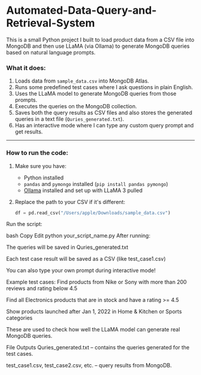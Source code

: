 # Automated-Data-Query-and-Retrieval-System

This is a small Python project I built to load product data from a CSV file into MongoDB and then use LLaMA (via Ollama) to generate MongoDB queries based on natural language prompts.

### What it does:
1. Loads data from `sample_data.csv` into MongoDB Atlas.
2. Runs some predefined test cases where I ask questions in plain English.
3. Uses the LLaMA model to generate MongoDB queries from those prompts.
4. Executes the queries on the MongoDB collection.
5. Saves both the query results as CSV files and also stores the generated queries in a text file (`Quries_generated.txt`).
6. Has an interactive mode where I can type any custom query prompt and get results.

---

### How to run the code:

1. Make sure you have:
   - Python installed
   - `pandas` and `pymongo` installed (`pip install pandas pymongo`)
   - [Ollama](https://ollama.com/) installed and set up with LLaMA 3 pulled

2. Replace the path to your CSV if it's different:
   ```python
   df = pd.read_csv("/Users/apple/Downloads/sample_data.csv")
Run the script:

bash
Copy
Edit
python your_script_name.py
After running:

The queries will be saved in Quries_generated.txt

Each test case result will be saved as a CSV (like test_case1.csv)

You can also type your own prompt during interactive mode!

Example test cases:
Find products from Nike or Sony with more than 200 reviews and rating below 4.5

Find all Electronics products that are in stock and have a rating >= 4.5

Show products launched after Jan 1, 2022 in Home & Kitchen or Sports categories

These are used to check how well the LLaMA model can generate real MongoDB queries.

File Outputs
Quries_generated.txt – contains the queries generated for the test cases.

test_case1.csv, test_case2.csv, etc. – query results from MongoDB.
